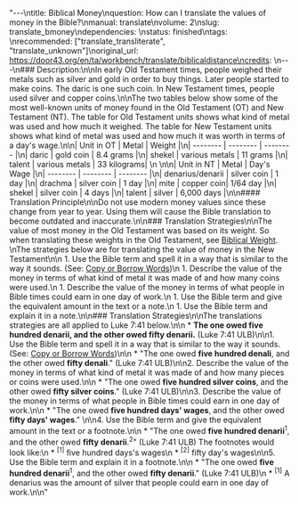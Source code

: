 "---\ntitle: Biblical Money\nquestion: How can I translate the values of money in the Bible?\nmanual: translate\nvolume: 2\nslug: translate_bmoney\ndependencies: \nstatus:  finished\ntags: \nrecommended: [\"translate_transliterate\", \"translate_unknown\"]\noriginal_url: https://door43.org/en/ta/workbench/translate/biblicaldistance\ncredits: \n---\n### Description:\n\nIn early Old Testament times, people weighed their metals such as silver and gold in order to buy things. Later people started to make coins. The daric is one such coin.  In New Testament times, people used silver and copper coins.\n\nThe two tables below show some of the most well-known units of money found in the Old Testament (OT) and New Testament (NT). The table for Old Testament units shows what kind of metal was used and how much it weighed. The table for New Testament units shows what kind of metal was used and how much it was worth in terms of a day's wage.\n\n| Unit in OT | Metal  | Weight  |\n| -------- | -------- | -------- |\n| daric     | gold coin  | 8.4 grams      |\n| shekel | various metals |  11 grams |\n| talent | various metals |  33 kilograms| \n \n\n| Unit in NT |  Metal |  Day's Wage  |\n| -------- | -------- | -------- |\n| denarius/denarii | silver coin |  1 day |\n| drachma | silver coin |  1 day |\n| mite | copper coin|  1/64 day |\n| shekel | silver coin |  4 days |\n| talent | silver |  6,000 days |\n\n#### Translation Principle\n\nDo not use modern money values since these change from year to year. Using them will cause the Bible translation to become outdated and inaccurate.\n\n### Translation Strategies\n\nThe value of most money in the Old Testament was based on its weight. So when translating these weights in the Old Testament, see [Biblical Weight](https://git.door43.org/Door43/en-ta-translate-vol2/src/master/content/translate_bweight.md). \nThe strategies below are for translating the value of money in the New Testament\n\n  1. Use the Bible term and spell it in a way that is similar to the way it sounds. (See: [Copy or Borrow Words](https://git.door43.org/Door43/en-ta-translate-vol1/src/master/content/translate_transliterate.md))\n  1. Describe the value of the money in terms of what kind of metal it was made of and how many coins were used.\n  1. Describe the value of the money in terms of what people in Bible times could earn in one day of work.\n  1. Use the Bible term and give the equivalent amount in the text or a note.\n  1. Use the Bible term and explain it in a note.\n\n### Translation Strategies\n\nThe translations strategies are all applied to Luke 7:41 below.\n\n  * **The one owed five hundred denarii, and the other owed fifty denarii.** (Luke 7:41 ULB)\n\n1. Use the Bible term and spell it in a way that is similar to the way it sounds. (See: [Copy or Borrow Words](https://git.door43.org/Door43/en-ta-translate-vol1/src/master/content/translate_transliterate.md))\n\n  *  \"The one owed __five hundred denali__, and the other owed __fifty denali__.\" (Luke 7:41 ULB)\n\n2. Describe the value of the money in terms of what kind of metal it was made of and how many pieces or coins were used.\n\n  *  \"The one owed __five hundred silver coins__, and the other owed __fifty silver coins__.\" (Luke 7:41 ULB)\n\n3. Describe the value of the money in terms of what people in Bible times could earn in one day of work.\n\n  *  \"The one owed __five hundred days' wages__, and the other owed __fifty days' wages__.\" \n\n4. Use the Bible term and give the equivalent amount in the text or a footnote.\n\n  *  \"The one owed __five hundred denarii__<sup>1</sup>, and the other owed __fifty denarii__.<sup>2</sup>\" (Luke 7:41 ULB) The footnotes would look like:\n      *  <sup>[1]</sup> five hundred days's wages\n      *  <sup>[2]</sup> fifty day's wages\n\n5. Use the Bible term and explain it in a footnote.\n\n  * \"The one owed __five hundred denarii__<sup>1</sup>, and the other owed __fifty denarii__.\" (Luke 7:41 ULB)\n      * <sup>[1]</sup> A denarius was the amount of silver that people could earn in one day of work.\n\n"
